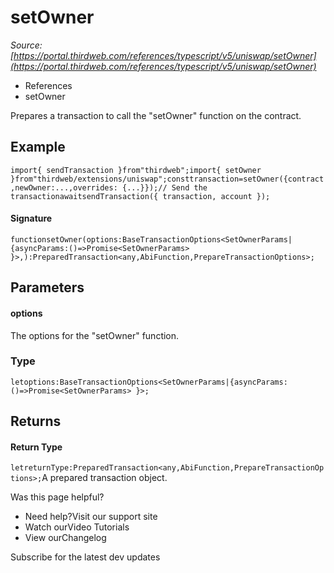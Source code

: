 # setOwner

*Source: [https://portal.thirdweb.com/references/typescript/v5/uniswap/setOwner](https://portal.thirdweb.com/references/typescript/v5/uniswap/setOwner)*

* References
* setOwner

Prepares a transaction to call the "setOwner" function on the contract.

## Example

`import{ sendTransaction }from"thirdweb";import{ setOwner }from"thirdweb/extensions/uniswap";consttransaction=setOwner({contract,newOwner:...,overrides: {...}});// Send the transactionawaitsendTransaction({ transaction, account });`
#### Signature

`functionsetOwner(options:BaseTransactionOptions<SetOwnerParams|{asyncParams:()=>Promise<SetOwnerParams> }>,):PreparedTransaction<any,AbiFunction,PrepareTransactionOptions>;`
## Parameters

#### options

The options for the "setOwner" function.

### Type

`letoptions:BaseTransactionOptions<SetOwnerParams|{asyncParams:()=>Promise<SetOwnerParams> }>;`
## Returns

#### Return Type

`letreturnType:PreparedTransaction<any,AbiFunction,PrepareTransactionOptions>;`A prepared transaction object.

Was this page helpful?

* Need help?Visit our support site
* Watch ourVideo Tutorials
* View ourChangelog

Subscribe for the latest dev updates

